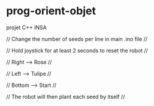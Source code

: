 # prog-orient-objet
projet C++ INSA

// Change the number of seeds per line in main .ino file //

// Hold joystick for at least 2 seconds to reset the robot //

// Right --> Rose //

// Left --> Tulipe //

// Bottom --> Start //

// The robot will then plant each seed by itself //
